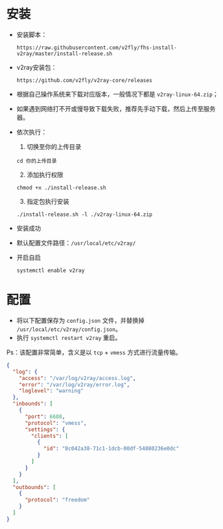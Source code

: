 # 安装

- 安装脚本：

  ```
  https://raw.githubusercontent.com/v2fly/fhs-install-v2ray/master/install-release.sh
  ```

- v2ray安装包：

  ```
  https://github.com/v2fly/v2ray-core/releases
  ```

- 根据自己操作系统来下载对应版本，一般情况下都是 `v2ray-linux-64.zip`；
- 如果遇到网络打不开或慢导致下载失败，推荐先手动下载，然后上传至服务器。

- 依次执行：

    1. 切换至你的上传目录
    ```
    cd 你的上传目录
    ```

    2. 添加执行权限
    ```shell
    chmod +x ./install-release.sh
    ```

    3. 指定包执行安装
    ```shell
    ./install-release.sh -l ./v2ray-linux-64.zip
    ```

- 安装成功

- 默认配置文件路径：`/usr/local/etc/v2ray/`

- 开启自启

  ```shell
  systemctl enable v2ray
  ```

# 配置

- 将以下配置保存为 `config.json` 文件，并替换掉 `/usr/local/etc/v2ray/config.json`。
- 执行 `systemctl restart v2ray` 重启。

Ps：该配置非常简单，含义是以 `tcp` + `vmess` 方式进行流量传输。

```json
{
  "log": {
    "access": "/var/log/v2ray/access.log",
    "error": "/var/log/v2ray/error.log",
    "loglevel": "warning"
  },
  "inbounds": [
    {
      "port": 6688,
      "protocol": "vmess",
      "settings": {
        "clients": [
          {
            "id": "8c042a38-71c1-1dcb-00df-54880236e0dc"
          }
        ]
      }
    }
  ],
  "outbounds": [
    {
      "protocol": "freedom"
    }
  ]
}
```

